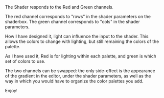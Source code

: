 The Shader responds to the Red and Green channels.

The red channel corresponds to "rows" in the shader parameters on the shaderbox.
The green channel corresponds to "cols" in the shader parameters.

How I have designed it, light can influence the input to the shader. 
This allows the colors to change with lighting, but still remaining the colors of the palette.

As I have used it, Red is for lighting within each palette, and green is which set of colors to use.

The two channels can be swapped: the only side-effect is the appearance of the gradient in the editor, under the shader parameters, as well as the way in which you would have to organize the color palettes you add.

Enjoy!
